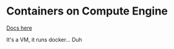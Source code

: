 # Containers on Compute Engine
[Docs here](https://cloud.google.com/compute/docs/containers/)

It's a VM, it runs docker... Duh